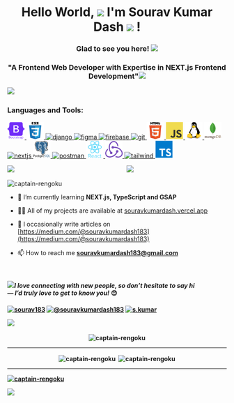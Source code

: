 <h1 align="center">Hello World, <img src="https://media.giphy.com/media/hvRJCLFzcasrR4ia7z/giphy.gif" width="28"> I'm Sourav Kumar Dash <img src="https://media.giphy.com/media/WUlplcMpOCEmTGBtBW/giphy.gif" width="30"> !</h3>
<h3 align="center">Glad to see you here! <img src="https://media.giphy.com/media/12oufCB0MyZ1Go/giphy.gif" width="30"></h3>
<h3 align="center">"A Frontend Web Developer with Expertise in NEXT.js Frontend Development"<img src="https://emojis.slackmojis.com/emojis/images/1531849430/4246/blob-sunglasses.gif?1531849430" width="20"/></h3>

<img src="https://user-images.githubusercontent.com/73097560/115834477-dbab4500-a447-11eb-908a-139a6edaec5c.gif">

<h3 align="left">Languages and Tools:</h3>
<p align="left"> <a href="https://getbootstrap.com" target="_blank" rel="noreferrer"> <img src="https://raw.githubusercontent.com/devicons/devicon/master/icons/bootstrap/bootstrap-plain-wordmark.svg" alt="bootstrap" width="40" height="40"/> </a> <a href="https://www.w3schools.com/css/" target="_blank" rel="noreferrer"> <img src="https://raw.githubusercontent.com/devicons/devicon/master/icons/css3/css3-original-wordmark.svg" alt="css3" width="40" height="40"/> </a> <a href="https://www.djangoproject.com/" target="_blank" rel="noreferrer"> <img src="https://cdn.worldvectorlogo.com/logos/django.svg" alt="django" width="40" height="40"/> </a> <a href="https://www.figma.com/" target="_blank" rel="noreferrer"> <img src="https://www.vectorlogo.zone/logos/figma/figma-icon.svg" alt="figma" width="40" height="40"/> </a> <a href="https://firebase.google.com/" target="_blank" rel="noreferrer"> <img src="https://www.vectorlogo.zone/logos/firebase/firebase-icon.svg" alt="firebase" width="40" height="40"/> </a> <a href="https://git-scm.com/" target="_blank" rel="noreferrer"> <img src="https://www.vectorlogo.zone/logos/git-scm/git-scm-icon.svg" alt="git" width="40" height="40"/> </a> <a href="https://www.w3.org/html/" target="_blank" rel="noreferrer"> <img src="https://raw.githubusercontent.com/devicons/devicon/master/icons/html5/html5-original-wordmark.svg" alt="html5" width="40" height="40"/> </a> <a href="https://developer.mozilla.org/en-US/docs/Web/JavaScript" target="_blank" rel="noreferrer"> <img src="https://raw.githubusercontent.com/devicons/devicon/master/icons/javascript/javascript-original.svg" alt="javascript" width="40" height="40"/> </a> <a href="https://www.linux.org/" target="_blank" rel="noreferrer"> 
<img src="https://raw.githubusercontent.com/devicons/devicon/master/icons/linux/linux-original.svg" alt="linux" width="40" height="40"/> </a> <a href="https://www.mongodb.com/" target="_blank" rel="noreferrer"> <img src="https://raw.githubusercontent.com/devicons/devicon/master/icons/mongodb/mongodb-original-wordmark.svg" alt="mongodb" width="40" height="40"/> </a> <a href="https://nextjs.org/" target="_blank" rel="noreferrer"> <img src="https://cdn.worldvectorlogo.com/logos/nextjs-2.svg" alt="nextjs" width="40" height="40"/> </a> <a href="https://www.postgresql.org" target="_blank" rel="noreferrer"> <img src="https://raw.githubusercontent.com/devicons/devicon/master/icons/postgresql/postgresql-original-wordmark.svg" alt="postgresql" width="40" height="40"/> </a> <a href="https://postman.com" target="_blank" rel="noreferrer"> <img src="https://www.vectorlogo.zone/logos/getpostman/getpostman-icon.svg" alt="postman" width="40" height="40"/> </a> <a href="https://reactjs.org/" target="_blank" rel="noreferrer"> <img src="https://raw.githubusercontent.com/devicons/devicon/master/icons/react/react-original-wordmark.svg" alt="react" width="40" height="40"/> </a> <a href="https://redux.js.org" target="_blank" rel="noreferrer"> <img src="https://raw.githubusercontent.com/devicons/devicon/master/icons/redux/redux-original.svg" alt="redux" width="40" height="40"/> </a> <a href="https://tailwindcss.com/" target="_blank" rel="noreferrer"> <img src="https://www.vectorlogo.zone/logos/tailwindcss/tailwindcss-icon.svg" alt="tailwind" width="40" height="40"/> </a> <a href="https://www.typescriptlang.org/" target="_blank" rel="noreferrer"> <img src="https://raw.githubusercontent.com/devicons/devicon/master/icons/typescript/typescript-original.svg" alt="typescript" width="40" height="40"/> </a> </p>

<img src="https://user-images.githubusercontent.com/73097560/115834477-dbab4500-a447-11eb-908a-139a6edaec5c.gif">

<img align='right' src="https://media.giphy.com/media/M9gbBd9nbDrOTu1Mqx/giphy.gif" width="230">
</em></p>

<span align="left"> <img src="https://komarev.com/ghpvc/?username=captain-rengoku&label=Profile%20views&color=0e75b6&style=flat" alt="captain-rengoku" /> </span>

- 🌱 I’m currently learning **NEXT.js, TypeScript and GSAP**

- 👨‍💻 All of my projects are available at [souravkumardash.vercel.app](souravkumardash.vercel.app)

- 📝 I occasionally write articles on [https://medium.com/@souravkumardash183](https://medium.com/@souravkumardash183)

- 📫 How to reach me **souravkumardash183@gmail.com**
<br>
<h4><img src="https://media.giphy.com/media/LnQjpWaON8nhr21vNW/giphy.gif" width="40"><em><b>I love connecting with new people<b>, so don’t hesitate to say hi </b> <br>
<b>— I’d truly love to get to know you!</b></em> 😊</h4>
<p align="left">
<a href="https://linkedin.com/in/sourav183" target="blank"><img align="center" src="https://raw.githubusercontent.com/rahuldkjain/github-profile-readme-generator/master/src/images/icons/Social/linked-in-alt.svg" alt="sourav183" height="30" width="40" /></a>
<a href="https://medium.com/@souravkumardash183" target="blank"><img align="center" src="https://raw.githubusercontent.com/rahuldkjain/github-profile-readme-generator/master/src/images/icons/Social/medium.svg" alt="@souravkumardash183" height="30" width="40" /></a>
<a href="https://discord.gg/s.kumar" target="blank"><img align="center" src="https://raw.githubusercontent.com/rahuldkjain/github-profile-readme-generator/master/src/images/icons/Social/discord.svg" alt="s.kumar" height="30" width="40" /></a>
</p>

<img src="https://user-images.githubusercontent.com/73097560/115834477-dbab4500-a447-11eb-908a-139a6edaec5c.gif">

<p align="center"><img align="center" src="https://github-readme-streak-stats.herokuapp.com/?user=captain-rengoku&" alt="captain-rengoku" /></p>
<hr>
<p align="center"><img align="center" src="https://github-readme-stats.vercel.app/api/top-langs?username=captain-rengoku&show_icons=true&locale=en&layout=compact" alt="captain-rengoku" /> &nbsp;<img align="center" src="https://github-readme-stats.vercel.app/api?username=captain-rengoku&show_icons=true&locale=en" alt="captain-rengoku" /></p>
<hr>
<p align="cener"> <a href="https://github.com/ryo-ma/github-profile-trophy"><img src="https://github-profile-trophy.vercel.app/?username=captain-rengoku" alt="captain-rengoku" /></a> </p>

<img src="https://user-images.githubusercontent.com/73097560/115834477-dbab4500-a447-11eb-908a-139a6edaec5c.gif">
